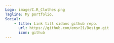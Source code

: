 ```yaml
---
Logo: image/C.R_Clothes.png
Tagline: My portfolio.
Social:
    - title: Link till sidans github repo.
      url: https://github.com/emsr21/Design.git
      icon: github
---
```

